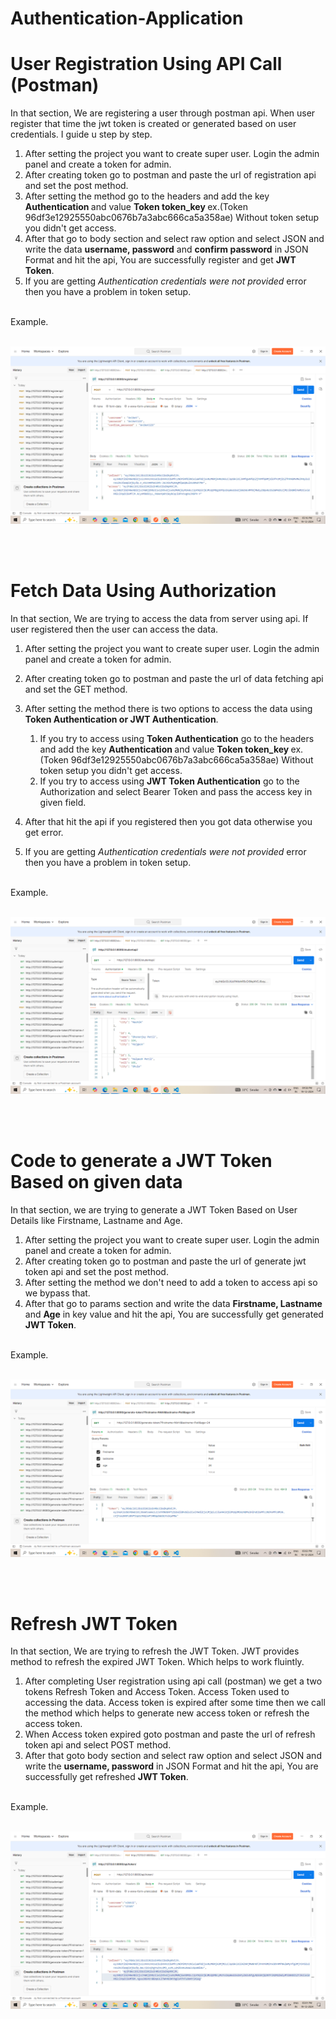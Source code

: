 # Authentication-Application

# User Registration Using API Call (Postman)
In that section, We are registering a user through postman api. When user register that time the jwt token is created or generated based on user credentials. I guide u step by step.

1. After setting the project you want to create super user. Login the admin panel and create a token for admin.
2. After creating token go to postman and paste the url of registration api and set the post method.
3. After setting the method go to the headers and add the key <b>Authentication </b> and value <b> Token token_key </b> ex.(Token 96df3e12925550abc0676b7a3abc666ca5a358ae) Without token setup you didn't get access.
4. After that go to body section and select raw option and select JSON and write the data <b>username, password</b> and <b>confirm password</b> in JSON Format and hit the api, You are successfully register and get <b>JWT Token</b>.
5. If you are getting <i> Authentication credentials were not provided </i> error then you have a problem in token setup.
<br>
Example.
<br>
<br>

![alt text](<Output/generate jwt token using registration.png>)

<br><br>

# Fetch Data Using Authorization
In that section, We are trying to access the data from server using api. If user registered then the user can access the data.

1. After setting the project you want to create super user. Login the admin panel and create a token for admin.
2. After creating token go to postman and paste the url of data fetching api and set the GET method.
3. After setting the method there is two options to access the data using <b>Token Authentication or JWT Authentication</b>. 
    1. If you try to access using <b>Token Authentication</b> go to the headers and add the key <b>Authentication </b> and value <b> Token token_key </b> ex.(Token 96df3e12925550abc0676b7a3abc666ca5a358ae) Without token setup you didn't get access.
    2. If you try to access using <b>JWT Token Authentication</b> go to the Authorization and select Bearer Token and pass the access key in given field.

4. After that hit the api if you registered then you got data otherwise you get error.
5. If you are getting <i> Authentication credentials were not provided </i> error then you have a problem in token setup.
<br>
Example.
<br>
<br>

![alt text](<Output/getDataUsing token.png>)

<br><br>

# Code to generate a JWT Token Based on given data
In that section, we are trying to generate a JWT Token Based on User Details like Firstname, Lastname and Age.
<br>

1. After setting the project you want to create super user. Login the admin panel and create a token for admin.
2. After creating token go to postman and paste the url of generate jwt token api and set the post method.
3. After setting the method we don't need to add a token to access api so we bypass that.
4. After that go to params section and write the data <b>Firstname, Lastname</b> and <b>Age</b> in key value and hit the api, You are successfully get generated <b>JWT Token</b>.
<br>
Example.
<br>
<br>

![alt text](<Output/generate token using given data.png>)

<br>
<br>

# Refresh JWT Token

In that section, We are trying to refresh the JWT Token. JWT provides method to refresh the expired JWT Token. Which helps to work fluintly.

1. After completing User registration using api call (postman) we get a two tokens Refresh Token and Access Token. Access Token used to accessing the data. Access token is expired after some time then we call the method which helps to generate new access token or refresh the access token.
2. When Access token expired goto postman and paste the url of refresh token api and select POST method.
3. After that goto body section and select raw option and select JSON and write the <b>username, password</b> in JSON Format and hit the api, You are successfully get refreshed <b>JWT Token</b>.
<br>
Example.
<br>
<br>

![alt text](<Output/refresh jwt token.png>)